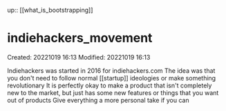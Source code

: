 up:: [[what_is_bootstrapping]]

# indiehackers_movement
Created: 20221019 16:13
Modified: 20221019 16:13

Indiehackers was started in 2016 for indiehackers.com
The idea was that you don't need to follow normal [[startup]] ideologies or make something revolutionary
It is perfectly okay to make a product that isn't completely new to the market, but just has some new features or things that you want out of products
Give everything a more personal take if you can